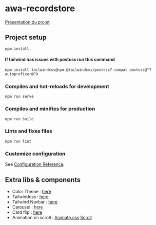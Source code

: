 # awa-recordstore

[Présentation du projet](https://github.com/Vidivanze/awa-recordstore/blob/master/docs/pr%C3%A9sentation.md)
##

## Project setup
```
npm install
```
#### If tailwind has issues with postcss run this command
```
npm install tailwindcss@npm:@tailwindcss/postcss7-compat postcss@^7 autoprefixer@^9
```

### Compiles and hot-reloads for development
```
npm run serve
```

### Compiles and minifies for production
```
npm run build
```

### Lints and fixes files
```
npm run lint
```

### Customize configuration
See [Configuration Reference](https://cli.vuejs.org/config/).

## Extra libs & components
- Color Theme : [here](https://colorhunt.co/palette/1b262c0f4c753282b8bbe1fa)
- Tailwindcss : [here](https://tailwindcss.com/)
- Tailwind Navbar : [here](https://tailwindui.com/components/application-ui/navigation/navbars)
- Carousel : [here](https://splidejs.com/)
- Card flip : [here](https://dev.to/michaelburrows/how-to-create-an-animated-flip-card-with-css-3d-transforms-4ckj)
- Animation on scroll : [Animate.css](https://animate.style/) [Scroll](https://alvarotrigo.com/blog/css-animations-scroll/)

